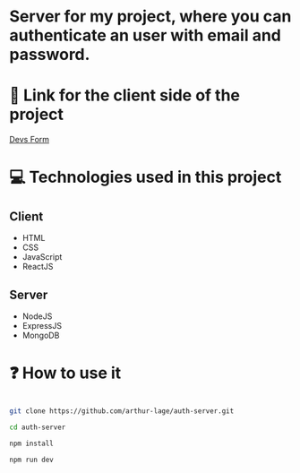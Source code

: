 # Server for my project, where you can authenticate an user with email and password.

# 🔗 Link for the client side of the project

[Devs Form](https://github.com/arthur-lage/auth)

# 💻 Technologies used in this project

## Client

- HTML 
- CSS
- JavaScript
- ReactJS

## Server

- NodeJS
- ExpressJS
- MongoDB

# ❓ How to use it

```bash

git clone https://github.com/arthur-lage/auth-server.git

cd auth-server

npm install

npm run dev

```
